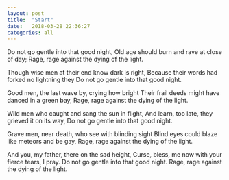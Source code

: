 ```yaml
---
layout: post
title:  "Start"
date:   2018-03-28 22:36:27
categories: all
---
```

Do not go gentle into that good night,
Old age should burn and rave at close of day;
Rage, rage against the dying of the light.

Though wise men at their end know dark is right,
Because their words had forked no lightning they
Do not go gentle into that good night.

Good men, the last wave by, crying how bright
Their frail deeds might have danced in a green bay,
Rage, rage against the dying of the light.

Wild men who caught and sang the sun in flight,
And learn, too late, they grieved it on its way,
Do not go gentle into that good night.

Grave men, near death, who see with blinding sight
Blind eyes could blaze like meteors and be gay,
Rage, rage against the dying of the light.

And you, my father, there on the sad height,
Curse, bless, me now with your fierce tears, I pray.
Do not go gentle into that good night.
Rage, rage against the dying of the light.
